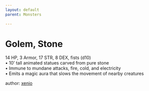 ```yaml
---
layout: default
parent: Monsters 
   
--- 
```

# Golem, Stone
14 HP, 3 Armor, 17 STR, 8 DEX, fists (d10)  
• 10’ tall animated statues carved from pure stone  
• Immune to mundane attacks, fire, cold, and electricity  
• Emits a magic aura that slows the movement of nearby creatures  




author: [xenio](https://xenioinabottle.blogspot.com/2021/02/classic-monsters-for-cairnito-part-1.html) 


